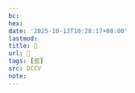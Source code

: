 ```yaml
---
bc:
hex:
date: '2025-10-13T10:28:17+08:00'
lastmod:
title: 􄡓
url: 􄡓
tags: [䀄]
src: DCCV
note:
---
```

